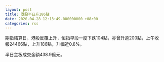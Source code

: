 ```yaml
---
layout: post
title: 港股半日升186點
date: 2020-04-28 12:13:49.000000000 +08:00
categories: rss
---
```


期指結算日，港股反覆上升，恒指早段一度下跌104點，亦曾升逾200點，上午收報24466點，上升186點，升幅近0.8%。

半日主板成交金額438.9億元。
